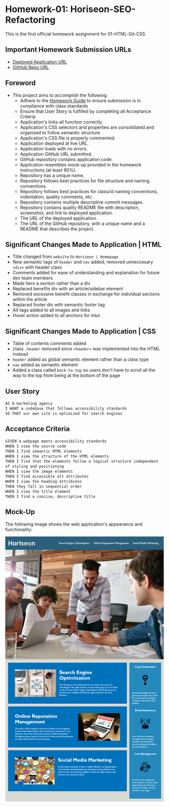 # Homework-01: Horiseon-SEO-Refactoring
This is the first official homework assignment for 01-HTML-Git-CSS


## Important Homework Submission URLs

* [Deployed Application URL](https://candracodes.github.io/horiseon-seo-refactoring/) 
* [GitHub Repo URL](https://github.com/candracodes/horiseon-seo-refactoring) 

## Foreword

* This project aims to accomplish the following:
    * Adhere to the [Homework Guide](./guide/Homework-Guide/README.md) to ensure submission is in compliance with class standards
    * Ensure that User Story is fulfilled by completing all Acceptance Criteria
    * Application's links all function correctly.
    * Application's CSS selectors and properties are consolidated and organized to follow semantic structure.
    * Application's CSS file is properly commented.
    * Application deployed at live URL.
    * Application loads with no errors.
    * Application GitHub URL submitted.
    * GitHub repository contains application code.
    * Application resembles mock-up provided in the homework instructions (at least 90%).
    * Repository has a unique name.
    * Repository follows best practices for file structure and naming conventions.
    * Repository follows best practices for class/id naming conventions, indentation, quality comments, etc.
    * Repository contains multiple descriptive commit messages.
    * Repository contains quality README file with description, screenshot, and link to deployed application.
    * The URL of the deployed application.
    * The URL of the GitHub repository, with a unique name and a README that describes the project.

## Significant Changes Made to Application | HTML

* Title changed from `website` to `Horiseon | Homepage`
* New semantic tags of `header` and `nav` added; removed unneccesary `<div>` with header class
* Comments added for ease of understanding and explanation for future dev team members
* Made hero a section rather than a div
* Replaced benefits div with an article/sidebar element
* Removed excessive benefit classes in exchange for individual sections within the article
* Replaced footer div with semantic footer tag
* Alt tags added to all images and links
* Hover action added to all anchors for intui


## Significant Changes Made to Application | CSS

* Table of contents comments added
* class `.header` removed since `<header>` was implemented into the HTML instead
* `header` added as global semantic element rather than a class type
* `nav` added as semantic element
* Added a class called `back-to-top` so users don't have to scroll all the way to the top from being at the bottom of the page

## User Story

```
AS A marketing agency
I WANT a codebase that follows accessibility standards
SO THAT our own site is optimized for search engines
```

## Acceptance Criteria

```
GIVEN a webpage meets accessibility standards
WHEN I view the source code
THEN I find semantic HTML elements
WHEN I view the structure of the HTML elements
THEN I find that the elements follow a logical structure independent of styling and positioning
WHEN I view the image elements
THEN I find accessible alt attributes
WHEN I view the heading attributes
THEN they fall in sequential order
WHEN I view the title element
THEN I find a concise, descriptive title
```

## Mock-Up

The following image shows the web application's appearance and functionality:

![The Horiseon webpage includes a navigation bar, a header image, and cards with text and images at the bottom of the page.](./assets/images/01-mockup-image.png)